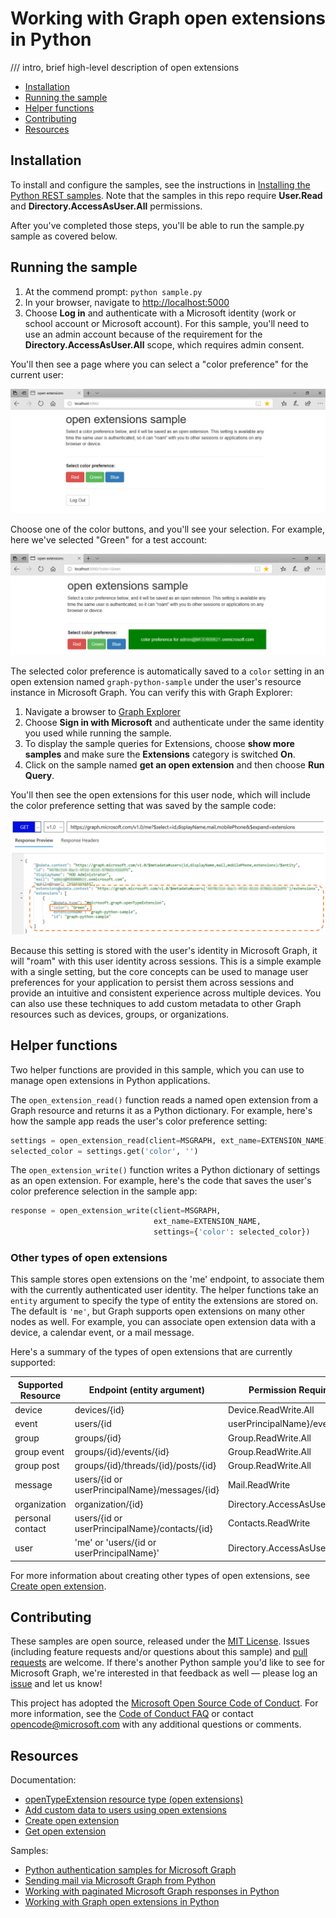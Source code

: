 # Working with Graph open extensions in Python

/// intro, brief high-level description of open extensions

* [Installation](#installation)
* [Running the sample](#running-the-sample)
* [Helper functions](#helper-functions)
* [Contributing](#contributing)
* [Resources](#resources)

## Installation

To install and configure the samples, see the instructions in [Installing the Python REST samples](https://github.com/microsoftgraph/python-sample-auth/blob/master/installation.md). Note that the samples in this repo require **User.Read** and **Directory.AccessAsUser.All** permissions.

After you've completed those steps, you'll be able to run the sample.py sample as covered below.

## Running the sample

1. At the commend prompt: ```python sample.py```
2. In your browser, navigate to [http://localhost:5000](http://localhost:5000)
3. Choose **Log in** and authenticate with a Microsoft identity (work or school account or Microsoft account). For this sample, you'll need to use an admin account because of the requirement for the **Directory.AccessAsUser.All** scope, which requires admin consent.

You'll then see a page where you can select a "color preference" for the current user:

![screenshot](/static/images/screenshot1.png)

Choose one of the color buttons, and you'll see your selection. For example, here we've selected "Green" for a test account:

![screenshot](/static/images/screenshot2.png)

The selected color preference is automatically saved to a ```color``` setting in an open extension named ```graph-python-sample``` under the user's resource instance in Microsoft Graph. You can verify this with Graph Explorer:

1. Navigate a browser to [Graph Explorer](https://developer.microsoft.com/en-us/graph/graph-explorer#)
2. Choose **Sign in with Microsoft** and authenticate under the same identity you used while running the sample.
3. To display the sample queries for Extensions, choose **show more samples** and make sure the **Extensions** category is switched **On**.
4. Click on the sample named **get an open extension** and then choose **Run Query**.

You'll then see the open extensions for this user node, which will include the color preference setting that was saved by the sample code:

![Graph Explorer](/static/images/screenshot3.png)

Because this setting is stored with the user's identity in Microsoft Graph, it will "roam" with this user identity across sessions. This is a simple example with a single setting, but the core concepts can be used to manage user preferences for your application to persist them across sessions and provide an intuitive and consistent experience across multiple devices. You can also use these techniques to add custom metadata to other Graph resources such as devices, groups, or organizations.

## Helper functions

Two helper functions are provided in this sample, which you can use to manage open extensions in Python applications.

The ```open_extension_read()``` function reads a named open extension from a Graph resource and returns it as a Python dictionary. For example, here's how the sample app reads the user's color preference setting:

```python
settings = open_extension_read(client=MSGRAPH, ext_name=EXTENSION_NAME)
selected_color = settings.get('color', '')
```

The ```open_extension_write()``` function writes a Python dictionary of settings as an open extension. For example, here's the code that saves the user's color preference selection in the sample app:

```python
response = open_extension_write(client=MSGRAPH,
                                ext_name=EXTENSION_NAME,
                                settings={'color': selected_color})
```

### Other types of open extensions

This sample stores open extensions on the 'me' endpoint, to associate them with the currently authenticated user identity. The helper functions take an ```entity``` argument to specify the type of entity the extensions are stored on. The default is ```'me'```, but Graph supports open extensions on many other nodes as well. For example, you can associate open extension data with a device, a calendar event, or a mail message.

Here's a summary of the types of open extensions that are currently supported:

| Supported Resource | Endpoint (entity argument) | Permission Required |
| ------------------ | -------------------------- | ------------------- |
| device | devices/{id} | Device.ReadWrite.All |
| event | users/{id|userPrincipalName}/events/{id} | Calendars.ReadWrite |
| group | groups/{id} | Group.ReadWrite.All |
| group event | groups/{id}/events/{id} | Group.ReadWrite.All |
| group post | groups/{id}/threads/{id}/posts/{id} | Group.ReadWrite.All |
| message | users/{id or userPrincipalName}/messages/{id} | Mail.ReadWrite |
| organization | organization/{id} | Directory.AccessAsUser.All |
| personal contact | users/{id or userPrincipalName}/contacts/{id} | Contacts.ReadWrite |
| user | 'me' or 'users/{id or userPrincipalName}' | Directory.AccessAsUser.All |

For more information about creating other types of open extensions, see [Create open extension](https://developer.microsoft.com/en-us/graph/docs/api-reference/v1.0/api/opentypeextension_post_opentypeextension).

## Contributing

These samples are open source, released under the [MIT License](https://github.com/microsoftgraph/python-sample-pagination/blob/master/LICENSE). Issues (including feature requests and/or questions about this sample) and [pull requests](https://github.com/microsoftgraph/python-sample-pagination/pulls) are welcome. If there's another Python sample you'd like to see for Microsoft Graph, we're interested in that feedback as well &mdash; please log an [issue](https://github.com/microsoftgraph/python-sample-pagination/issues) and let us know!

This project has adopted the [Microsoft Open Source Code of Conduct](https://opensource.microsoft.com/codeofconduct/). For more information, see the [Code of Conduct FAQ](https://opensource.microsoft.com/codeofconduct/faq/) or contact [opencode@microsoft.com](mailto:opencode@microsoft.com) with any additional questions or comments.

## Resources

Documentation:
* [openTypeExtension resource type (open extensions)](https://developer.microsoft.com/en-us/graph/docs/api-reference/v1.0/resources/opentypeextension)
* [Add custom data to users using open extensions](https://developer.microsoft.com/en-us/graph/docs/concepts/extensibility_open_users)
* [Create open extension](https://developer.microsoft.com/en-us/graph/docs/api-reference/v1.0/api/opentypeextension_post_opentypeextension)
* [Get open extension](https://developer.microsoft.com/en-us/graph/docs/api-reference/v1.0/api/opentypeextension_get)

Samples:
* [Python authentication samples for Microsoft Graph](https://github.com/microsoftgraph/python-sample-auth)
* [Sending mail via Microsoft Graph from Python](https://github.com/microsoftgraph/python-sample-send-mail)
* [Working with paginated Microsoft Graph responses in Python](https://github.com/microsoftgraph/python-sample-pagination)
* [Working with Graph open extensions in Python](https://github.com/microsoftgraph/python-sample-open-extensions)

